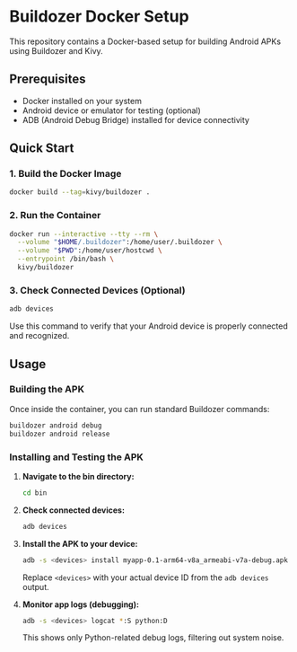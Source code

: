 # Buildozer Docker Setup

This repository contains a Docker-based setup for building Android APKs using Buildozer and Kivy.

## Prerequisites

- Docker installed on your system
- Android device or emulator for testing (optional)
- ADB (Android Debug Bridge) installed for device connectivity

## Quick Start

### 1. Build the Docker Image

```bash
docker build --tag=kivy/buildozer .
```

### 2. Run the Container

```bash
docker run --interactive --tty --rm \
  --volume "$HOME/.buildozer":/home/user/.buildozer \
  --volume "$PWD":/home/user/hostcwd \
  --entrypoint /bin/bash \
  kivy/buildozer
```

### 3. Check Connected Devices (Optional)

```bash
adb devices
```

Use this command to verify that your Android device is properly connected and recognized.

## Usage

### Building the APK

Once inside the container, you can run standard Buildozer commands:

```bash
buildozer android debug
buildozer android release
```

### Installing and Testing the APK

1. **Navigate to the bin directory:**
   ```bash
   cd bin
   ```

2. **Check connected devices:**
   ```bash
   adb devices
   ```

3. **Install the APK to your device:**
   ```bash
   adb -s <devices> install myapp-0.1-arm64-v8a_armeabi-v7a-debug.apk
   ```
   
   Replace `<devices>` with your actual device ID from the `adb devices` output.

4. **Monitor app logs (debugging):**
   ```bash
   adb -s <devices> logcat *:S python:D
   ```
   
   This shows only Python-related debug logs, filtering out system noise.